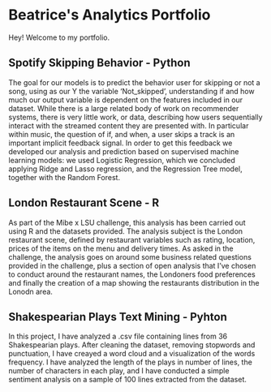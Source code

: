 # Beatrice's Analytics Portfolio

Hey! Welcome to my portfolio.

## Spotify Skipping Behavior - Python

The goal for our models is to predict the behavior user for skipping or not a song, using as our Y the variable ‘Not_skipped’, understanding if and how much our output variable is dependent on the features included in our dataset. While there is a large related body of work on recommender systems, there is very little work, or data, describing how users sequentially interact with the streamed content they are presented with. In particular within music, the question of if, and when, a user skips a track is an important implicit feedback signal. In order to get this feedback we developed our analysis and prediction based on supervised machine learning models: we used Logistic Regression, which we concluded applying Ridge and Lasso regression, and the Regression Tree model, together with the Random Forest. 


## London Restaurant Scene - R

As part of the Mibe x LSU challenge, this analysis has been carried out using R and the datasets provided. The analysis subject is the London restaurant scene, defined by restaurant variables such as rating, location, prices of the items on the menu and delivery times. As asked in the challenge, the analysis goes on around some business related questions provided in the challenge, plus a section of open analysis that I’ve chosen to conduct around the restaurant names, the Londoners food preferences and finally the creation of a map showing the restaurants distribution in the Lonodn area.

## Shakespearian Plays Text Mining - Pyhton 

In this project, I have analyzed a .csv file containing lines from 36 Shakespearian plays. After cleaning the dataset, removing stopwords and punctuation, I have creayed a word cloud and a visualization of the words frequency. I have analyzed the length of the plays in number of lines, the number of characters in each play, and I have conducted a simple sentiment analysis on a sample of 100 lines extracted from the dataset. 

